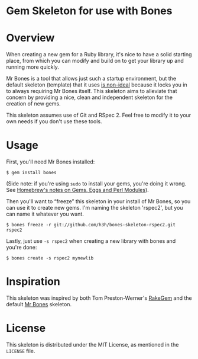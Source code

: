 Gem Skeleton for use with Bones
===============================

# Overview

When creating a new gem for a Ruby library, it's nice to have a solid starting
place, from which you can modify and build on to get your library up and
running more quickly.

Mr Bones is a tool that allows just such a startup environment, but the
default skeleton (template) that it uses [is non-ideal][1] because it locks
you in to always requiring Mr Bones itself. This skeleton aims to alleviate
that concern by providing a nice, clean and independent skeleton for the
creation of new gems.

 [1]: http://iampedantic.com/posts/FIXME

This skeleton assumes use of Git and RSpec 2. Feel free to modify it to your
own needs if you don't use these tools.

# Usage

First, you'll need Mr Bones installed:

    $ gem install bones

(Side note: if you're using `sudo` to install your gems, you're doing it
wrong. See [Homebrew's notes on Gems, Eggs and Perl Modules][2]).

 [2]: http://github.com/mxcl/homebrew/wiki/Gems,-Eggs-and-Perl-Modules

Then you'll want to “freeze” this skeleton in your install of Mr Bones, so
you can use it to create new gems. I'm naming the skeleton 'rspec2', but you
can name it whatever you want.

    $ bones freeze -r git://github.com/h3h/bones-skeleton-rspec2.git rspec2

Lastly, just use `-s rspec2` when creating a new library with bones and you're
done:

    $ bones create -s rspec2 mynewlib

# Inspiration

This skeleton was inspired by both Tom Preston-Werner's [RakeGem][3] and the
default [Mr Bones][4] skeleton.

 [3]: http://github.com/mojombo/rakegem
 [4]: http://github.com/TwP/bones

# License

This skeleton is distributed under the MIT License, as mentioned in the
`LICENSE` file.
